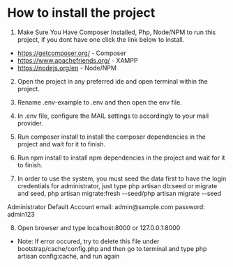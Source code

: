 # How to install the project

1. Make Sure You Have Composer Installed, Php, Node/NPM to run this project, if you dont have one click the link below to install.

-   https://getcomposer.org/ - Composer
-   https://www.apachefriends.org/ - XAMPP
-   https://nodejs.org/en - Node/NPM

2. Open the project in any preferred ide and open terminal within the project.

3. Rename .env-example to .env and then open the env file.

4. In .env file, configure the MAIL settings to accordingly to your mail provider.

5. Run composer install to install the composer dependencies in the project and wait for it to finish.

6. Run npm install to install npm dependencies in the project and wait for it to finish.

7. In order to use the system, you must seed the data first to have the login credentials for administrator,
   just type php artisan db:seed or migrate and seed, php artisan migrate:fresh --seed/php artisan migrate --seed

<p>
    Administrator Default Account
    email: admin@sample.com
    password: admin123
</p>

8. Open browser and type localhost:8000 or 127.0.0.1:8000

-   <p>Note: If error occured, try to delete this file under bootstrap/cache/config.php and then go to terminal and type php artisan config:cache, and run again</p>
